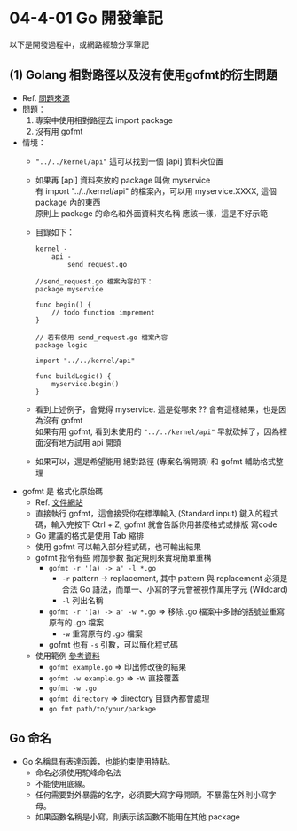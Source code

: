 # 04-4-01 Go 開發筆記

以下是開發過程中，或網路經驗分享筆記

## (1) Golang 相對路徑以及沒有使用gofmt的衍生問題

+ Ref. [問題來源](http://araikumama.blogspot.com/2018/09/go-golang-gofmt.html)
+ 問題：
	1. 專案中使用相對路徑去 import package
	2. 沒有用 gofmt
+ 情境：
	+ `"../../kernel/api"` 這可以找到一個 [api] 資料夾位置
	+ 如果再 [api] 資料夾放的 package 叫做 myservice <br>
	  有 import "../../kernel/api" 的檔案內，可以用 myservice.XXXX, 這個 package 內的東西 <br>
      原則上 package 的命名和外面資料夾名稱 應該一樣，這是不好示範
    + 目錄如下：
   
		```
		kernel -
			api -
				send_request.go
		```
		```
		//send_request.go 檔案內容如下：
		package myservice

		func begin() {
			// todo function imprement
		}
		```
		```
		// 若有使用 send_request.go 檔案內容
		package logic

		import "../../kernel/api"

		func buildLogic() {
			myservice.begin()
		}
		```

	+ 看到上述例子，會覺得 myservice. 這是從哪來 ?? 會有這樣結果，也是因為沒有 gofmt <br>
	  如果有用 gofmt, 看到未使用的 `"../../kernel/api"` 早就砍掉了，因為裡面沒有地方試用 api 開頭
    + 如果可以，還是希望能用 絕對路徑 (專案名稱開頭) 和 gofmt 輔助格式整理
+ gofmt 是 格式化原始碼
	+ Ref. [文件網站](https://golang.org/cmd/gofmt/)
	+ 直接執行 gofmt，這會接受你在標準輸入 (Standard input) 鍵入的程式碼，輸入完按下 Ctrl + Z, gofmt 就會告訴你用甚麼格式或排版 寫code
	+ Go 建議的格式是使用 Tab 縮排
	+ 使用 gofmt 可以輸入部分程式碼，也可輸出結果
	+ gofmt 指令有些 附加參數 指定規則來實現簡單重構
		+ ``` gofmt -r '(a) -> a' -l *.go ```
			+ `-r` pattern -> replacement, 其中 pattern 與 replacement 必須是合法 Go 語法，而單一、小寫的字元會被視作萬用字元 (Wildcard)
			+ `-l` 列出名稱
		+ ``` gofmt -r '(a) -> a' -w *.go ``` => 移除 .go 檔案中多餘的括號並重寫原有的 .go 檔案
			+ `-w` 重寫原有的 .go 檔案
		+ gofmt 也有 `-s` 引數，可以簡化程式碼
	+ 使用範例 [參考資料](https://blog.longwin.com.tw/2018/02/gofmt-go-golang-formatter-tool-2018/)
		+ `gofmt example.go`  => 印出修改後的結果
		+ `gofmt -w example.go`  => -w 直接覆蓋
		+ `gofmt -w .go`
		+ `gofmt directory`   => directory 目錄內都會處理
		+ `go fmt path/to/your/package`

## Go 命名

* Go 名稱具有表達函義，也能約束使用特點。
	* 命名必須使用駝峰命名法
	* 不能使用底線。
	* 任何需要對外暴露的名字，必須要大寫字母開頭。不暴露在外則小寫字母。
	* 如果函數名稱是小寫，則表示該函數不能用在其他 package